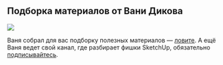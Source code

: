 ## Подборка материалов от Вани Дикова

![](/img/SKC_85/cover-2.jpg#rounded)

Ваня собрал для вас подборку полезных материалов — [ловите](https://miro.com/app/board/uXjVPLIo058=/). А ещё Ваня ведет свой канал, где разбирает фишки SketchUp, обязательно [подписывайтесь](https://t.me/sketchupcrack).
